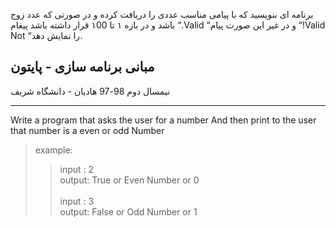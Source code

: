  برنامه ای بنویسید که با پیامی مناسب عددی را دریافت کرده و در صورتی که عدد زوج باشد و در بازه ۱
تا ۱00 قرار داشته باشد پیغام “.Valid “و در غیر این صورت پیام “!Valid Not “را نمایش دهد.



## مبانی برنامه سازی - پایتون
نیمسال دوم 98-97
هادیان - دانشگاه شریف


-------------
Write a program that asks the user for a number
And then print to the user that number is a even or odd Number

> example:
>> input : 2
>> <br>
>> output: True or Even Number or 0
>> <br>
>> <br>
>> input : 3
>> <br>
>> output: False or Odd Number or 1
